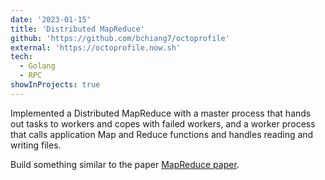 ```yaml
---
date: '2023-01-15'
title: 'Distributed MapReduce'
github: 'https://github.com/bchiang7/octoprofile'
external: 'https://octoprofile.now.sh'
tech:
  - Golang
  - RPC
showInProjects: true
---
```


Implemented a Distributed MapReduce with a master process that hands out tasks to workers and copes with failed workers, and a worker process that calls application Map and Reduce functions and handles reading and writing files.

Build something similar to the paper [MapReduce paper](http://static.googleusercontent.com/media/research.google.com/en//archive/mapreduce-osdi04.pdf).
